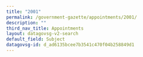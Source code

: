 ```yaml
---
title: "2001"
permalink: /government-gazette/appointments/2001/
description: ""
third_nav_title: Appointments
layout: datagovsg-v2-search
default_field: Subject
datagovsg-id: d_ad6135bcee7b3541c470f04b258849d1
---
```

